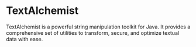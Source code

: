 # TextAlchemist
TextAlchemist is a powerful string manipulation toolkit for Java. It provides a comprehensive set of utilities to transform, secure, and optimize textual data with ease.
